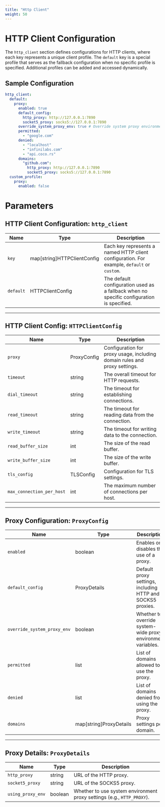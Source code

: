 ```yaml
---
title: "Http Client"
weight: 50
---
```


# HTTP Client Configuration

The `http_client` section defines configurations for HTTP clients, where each key represents a unique client profile. The `default` key is a special profile that serves as the fallback configuration when no specific profile is specified. Additional profiles can be added and accessed dynamically.

## Sample Configuration

```yaml
http_client:
  default:
    proxy:
      enabled: true
      default_config:
        http_proxy: http://127.0.0.1:7890
        socket5_proxy: socks5://127.0.0.1:7890
      override_system_proxy_env: true # Override system proxy environment settings
      permitted:
        - "google.com"
      denied:
        - "localhost"
        - "infinilabs.com"
        - "api.coco.rs"
      domains:
        "github.com":
          http_proxy: http://127.0.0.1:7890
          socket5_proxy: socks5://127.0.0.1:7890
  custom_profile:
    proxy:
      enabled: false
```

# Parameters

## HTTP Client Configuration: `http_client`
| Name   | Type                       | Description                                                                 |
|--------|----------------------------|-----------------------------------------------------------------------------|
| `key`  | map[string]HTTPClientConfig | Each key represents a named HTTP client configuration. For example, `default` or `custom`. |
| `default` | HTTPClientConfig         | The default configuration used as a fallback when no specific configuration is specified. |

---

## HTTP Client Config: `HTTPClientConfig`
| Name                        | Type      | Description                                                                 |
|-----------------------------|-----------|-----------------------------------------------------------------------------|
| `proxy`                     | ProxyConfig | Configuration for proxy usage, including domain rules and proxy settings.   |
| `timeout`                   | string    | The overall timeout for HTTP requests.                                      |
| `dial_timeout`              | string    | The timeout for establishing connections.                                   |
| `read_timeout`              | string    | The timeout for reading data from the connection.                          |
| `write_timeout`             | string    | The timeout for writing data to the connection.                            |
| `read_buffer_size`          | int       | The size of the read buffer.                                               |
| `write_buffer_size`         | int       | The size of the write buffer.                                              |
| `tls_config`                | TLSConfig | Configuration for TLS settings.                                            |
| `max_connection_per_host`   | int       | The maximum number of connections per host.                                |

---

## Proxy Configuration: `ProxyConfig`
| Name                        | Type    | Description                                                                 |
|-----------------------------|---------|-----------------------------------------------------------------------------|
| `enabled`                   | boolean | Enables or disables the use of a proxy.                                    |
| `default_config`                    | ProxyDetails | Default proxy settings, including HTTP and SOCKS5 proxies.                 |
| `override_system_proxy_env` | boolean | Whether to override system-wide proxy environment variables.                |
| `permitted`                 | list    | List of domains allowed to use the proxy.                                  |
| `denied`                    | list    | List of domains denied from using the proxy.                               |
| `domains`                    | map[string]ProxyDetails | Proxy settings per domain.                               |

---

## Proxy Details: `ProxyDetails`
| Name                        | Type    | Description                                                                 |
|-----------------------------|---------|-----------------------------------------------------------------------------|
| `http_proxy`                | string  | URL of the HTTP proxy.                                                     |
| `socket5_proxy`             | string  | URL of the SOCKS5 proxy.                                                   |
| `using_proxy_env`           | boolean | Whether to use system environment proxy settings (e.g., `HTTP_PROXY`).      |
